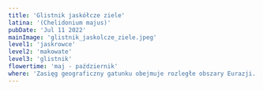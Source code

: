 ```yaml
---
title: 'Glistnik jaskółcze ziele'
latina: '(Chelidonium majus)'
pubDate: 'Jul 11 2022'
mainImage: 'glistnik_jaskolcze_ziele.jpeg'
level1: 'jaskrowce'
level2: 'makowate'
level3: 'glistnik'
flowertime: 'maj - październik'
where: 'Zasięg geograficzny gatunku obejmuje rozległe obszary Eurazji. Rośnie niemal w całej Europie z wyjątkiem północnej części Półwyspu Skandynawskiego i Islandii. Glistnik obecny jest także na Maderze i Wyspach Kanaryjskich, w Maroku i północnej części Algierii. W Azji rośnie szerokim pasem od zachodu po Daleki Wschód, z wyjątkiem południowej części kontynentu i północnych jego krańców. Południowa granica zasięgu biegnie przez Turcję, Iran, Kazachstan i południowe Chiny. Najdalej na wschód sięga Wysp Japońskich. Gatunek został introdukowany na różnych obszarach w strefie klimatu umiarkowanego. Obecny jest na Azorach, na rozległych obszarach Ameryki Północnej (w Nowej Anglii opisany pierwszy raz w 1676, po wieku już był gatunkiem pospolitym) oraz na Nowej Zelandii. W Polsce gatunek jest szeroko rozpowszechniony z wyjątkiem najwyższych gór. W Tatrach rośnie do wysokości ok. 950 m n.p.m., w Bieszczadach do ok. 600 m n.p.m., w Karkonoszach do 850 m n.p.m.'
---
```


